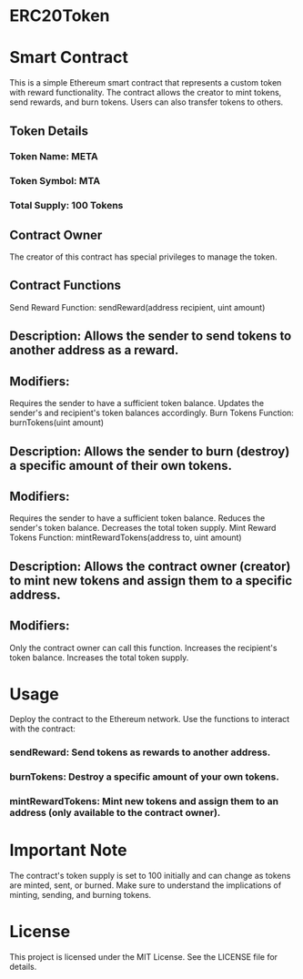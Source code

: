 # ERC20Token

#  Smart Contract
This is a simple Ethereum smart contract that represents a custom token with reward functionality. The contract allows the creator to mint tokens, send rewards, and burn tokens. Users can also transfer tokens to others.

## Token Details
### Token Name: META
### Token Symbol: MTA
### Total Supply: 100 Tokens

## Contract Owner
The creator of this contract has special privileges to manage the token.

## Contract Functions
Send Reward
Function: sendReward(address recipient, uint amount)

## Description: Allows the sender to send tokens to another address as a reward.

## Modifiers:

Requires the sender to have a sufficient token balance.
Updates the sender's and recipient's token balances accordingly.
Burn Tokens
Function: burnTokens(uint amount)

## Description: Allows the sender to burn (destroy) a specific amount of their own tokens.

## Modifiers:

Requires the sender to have a sufficient token balance.
Reduces the sender's token balance.
Decreases the total token supply.
Mint Reward Tokens
Function: mintRewardTokens(address to, uint amount)

## Description: Allows the contract owner (creator) to mint new tokens and assign them to a specific address.

## Modifiers:

Only the contract owner can call this function.
Increases the recipient's token balance.
Increases the total token supply.
# Usage
Deploy the contract to the Ethereum network.
Use the functions to interact with the contract:
### sendReward: Send tokens as rewards to another address.
### burnTokens: Destroy a specific amount of your own tokens.
### mintRewardTokens: Mint new tokens and assign them to an address (only available to the contract owner).
# Important Note
The contract's token supply is set to 100 initially and can change as tokens are minted, sent, or burned.
Make sure to understand the implications of minting, sending, and burning tokens.
# License
This project is licensed under the MIT License. See the LICENSE file for details.

